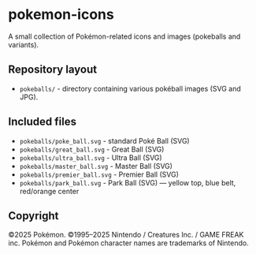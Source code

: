 # pokemon-icons

A small collection of Pokémon-related icons and images (pokeballs and variants).

Repository layout
-----------------

- `pokeballs/` - directory containing various pokéball images (SVG and JPG).

Included files
--------------

- `pokeballs/poke_ball.svg` - standard Poké Ball (SVG)
- `pokeballs/great_ball.svg` - Great Ball (SVG)
- `pokeballs/ultra_ball.svg` - Ultra Ball (SVG)
- `pokeballs/master_ball.svg` - Master Ball (SVG)
- `pokeballs/premier_ball.svg` - Premier Ball (SVG)
- `pokeballs/park_ball.svg` - Park Ball (SVG) — yellow top, blue belt, red/orange center


Copyright
----------
©2025 Pokémon. ©1995–2025 Nintendo / Creatures Inc. / GAME FREAK inc. Pokémon and Pokémon character names are trademarks of Nintendo.